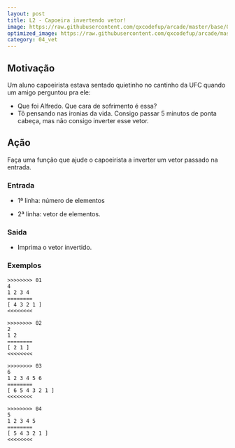 ```yaml
---
layout: post
title: L2 - Capoeira invertendo vetor!
image: https://raw.githubusercontent.com/qxcodefup/arcade/master/base/061/__capa.jpg
optimized_image: https://raw.githubusercontent.com/qxcodefup/arcade/master/base/.thumb/061/Readme.jpg
category: 04_vet
---
```

<!-- DON'T EDIT THIS FILE, GENERATED BY SCRIPT -->
<!-- DON'T EDIT THIS FILE, GENERATED BY SCRIPT -->
<!-- DON'T EDIT THIS FILE, GENERATED BY SCRIPT -->
<!-- DON'T EDIT THIS FILE, GENERATED BY SCRIPT -->
<!-- DON'T EDIT THIS FILE, GENERATED BY SCRIPT -->



## Motivação

Um aluno capoeirista estava sentado quietinho no cantinho da UFC quando um amigo perguntou pra ele:

*   Que foi Alfredo. Que cara de sofrimento é essa?
*   Tô pensando nas ironias da vida. Consigo passar 5 minutos de ponta cabeça, mas não consigo inverter esse vetor.

## Ação

Faça uma função que ajude o capoeirista a inverter um vetor passado na entrada.

### Entrada

*   1ª linha: número de elementos

*   2ª linha: vetor de elementos.

### Saida

*   Imprima o vetor invertido.

### Exemplos

``` 
>>>>>>>> 01
4
1 2 3 4
========
[ 4 3 2 1 ]
<<<<<<<<

>>>>>>>> 02
2
1 2
========
[ 2 1 ]
<<<<<<<<

>>>>>>>> 03
6
1 2 3 4 5 6
========
[ 6 5 4 3 2 1 ]
<<<<<<<<

>>>>>>>> 04
5
1 2 3 4 5
========
[ 5 4 3 2 1 ]
<<<<<<<<
```


